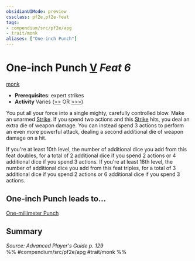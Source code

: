 ```yaml
---
obsidianUIMode: preview
cssclass: pf2e,pf2e-feat
tags:
- compendium/src/pf2e/apg
- trait/monk
aliases: ["One-inch Punch"]
---
```

# One-inch Punch  [V](/rules/core-rulebook/chapter-9-playing-the-game.md#Actions "Varies") *Feat 6*  
[monk](/rules/traits/monk.md)  

- **Prerequisites**: expert strikes
- **Activity** Varies ([>>](/rules/core-rulebook/chapter-9-playing-the-game.md#Actions "Two-Action") OR [>>>](/rules/core-rulebook/chapter-9-playing-the-game.md#Actions "Three-Action"))

You put all your force into a single mighty, carefully controlled blow. Make an unarmed [Strike](/rules/actions/strike.md). If you spend two actions and this [Strike](/rules/actions/strike.md) hits, you deal an extra die of weapon damage. You can instead spend 3 actions to perform an even more powerful attack, dealing a second additional die of weapon damage on a hit.

If you're at least 10th level, the number of additional dice you add from this feat doubles, for a total of 2 additional dice if you spend 2 actions or 4 additional dice if you spend 3 actions. If you're at least 18th level, the number of additional dice you add from this feat triples, for a total of 3 additional dice if you spend 2 actions or 6 additional dice if you spend 3 actions.

## One-inch Punch leads to...

[One-millimeter Punch](/compendium/feats/one-millimeter-punch-apg.md)

## Summary

*Source: Advanced Player's Guide p. 129*  
%% #compendium/src/pf2e/apg #trait/monk %%